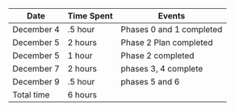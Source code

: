
| Date       | Time Spent | Events
|------------|------------|--------------------
| December 4 | .5 hour    | Phases 0 and 1 completed 
| December 5 | 2 hours    | Phase 2 Plan completed
| December 5 | 1 hour     | Phase 2 completed 
| December 7 | 2 hours    | phases 3, 4 complete
| December 9 | .5 hour    | phases 5 and 6
| Total time | 6 hours  

